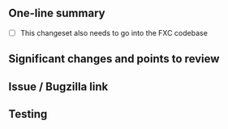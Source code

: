 ## One-line summary


- [ ] This changeset also needs to go into the FXC codebase


## Significant changes and points to review



## Issue / Bugzilla link



## Testing
